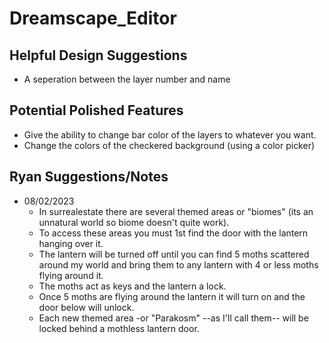 # Dreamscape_Editor

## Helpful Design Suggestions
- A seperation between the layer number and name

## Potential Polished Features
- Give the ability to change bar color of the layers to whatever you want.
- Change the colors of the checkered background (using a color picker)

## Ryan Suggestions/Notes

- 08/02/2023
  - In surrealestate there are several themed areas or "biomes" (its an unnatural world so biome doesn't quite work).
  - To access these areas you must 1st find the door with the lantern hanging over it.
  - The lantern will be turned off until you can find 5 moths scattered around my world and bring them to any lantern with 4 or less moths flying around it.
  - The moths act as keys and the lantern a lock.
  - Once 5 moths are flying around the lantern it will turn on and the door below will unlock.
  - Each new themed area -or "Parakosm" --as I'll call them-- will be locked behind a mothless lantern door.
